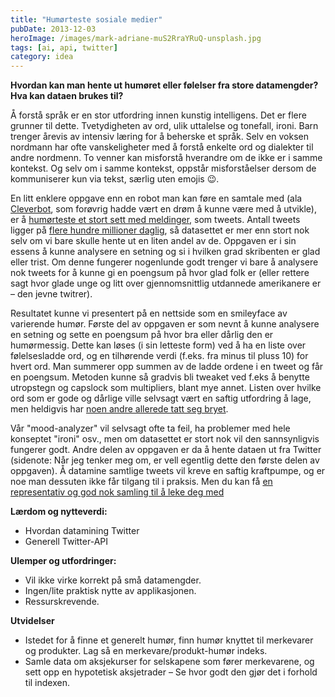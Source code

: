 ```yaml
---
title: "Humørteste sosiale medier"
pubDate: 2013-12-03
heroImage: /images/mark-adriane-muS2RraYRuQ-unsplash.jpg
tags: [ai, api, twitter]
category: idea
---
```


**Hvordan kan man hente ut humøret eller følelser fra store datamengder? Hva kan dataen brukes til?**

Å forstå språk er en stor utfordring innen kunstig intelligens. Det er flere grunner til dette. Tvetydigheten av ord, ulik uttalelse og tonefall, ironi. Barn trenger årevis av intensiv læring for å beherske et språk. Selv en voksen nordmann har ofte vanskeligheter med å forstå enkelte ord og dialekter til andre nordmenn. To venner kan misforstå hverandre om de ikke er i samme kontekst. Og selv om i samme kontekst, oppstår misforståelser dersom de kommuniserer kun via tekst, særlig uten emojis 😉.

En litt enklere oppgave enn en robot man kan føre en samtale med (ala [Cleverbot](http://cleverbot.com/), som forøvrig hadde vært en drøm å kunne være med å utvikle), er å [humørteste et stort sett med meldinger](http://videolectures.net/cvss08_dodds_tecolst/), som tweets. Antall tweets ligger på [flere hundre millioner daglig](https://blog.twitter.com/2011/03/numbers.html), så datasettet er mer enn stort nok selv om vi bare skulle hente ut en liten andel av de. Oppgaven er i sin essens å kunne analysere en setning og si i hvilken grad skribenten er glad eller trist. Om denne fungerer nogenlunde godt trenger vi bare å analysere nok tweets for å kunne gi en poengsum på hvor glad folk er (eller rettere sagt hvor glade unge og litt over gjennomsnittlig utdannede amerikanere er – den jevne twitrer).

Resultatet kunne vi presentert på en nettside som en smileyface av varierende humør. Første del av oppgaven er som nevnt å kunne analysere en setning og sette en poengsum på hvor bra eller dårlig den er humørmessig. Dette kan løses (i sin letteste form) ved å ha en liste over følelsesladde ord, og en tilhørende verdi (f.eks. fra minus til pluss 10) for hvert ord. Man summerer opp summen av de ladde ordene i en tweet og får en poengsum. Metoden kunne så gradvis bli tweaket ved f.eks å benytte utropstegn og capslock som multipliers, blant mye annet. Listen over hvilke ord som er gode og dårlige ville selvsagt vært en saftig utfordring å lage, men heldigvis har [noen andre allerede tatt seg bryet](http://www.uvm.edu/~pdodds/files/papers/others/1999/bradley1999a.pdf).

Vår "mood-analyzer" vil selvsagt ofte ta feil, ha problemer med hele konseptet "ironi" osv., men om datasettet er stort nok vil den sannsynligvis fungerer godt. Andre delen av oppgaven er da å hente dataen ut fra Twitter (sidenote: Når jeg tenker meg om, er vell egentlig dette den første delen av oppgaven). Å datamine samtlige tweets vil kreve en saftig kraftpumpe, og er noe man dessuten ikke får tilgang til i praksis. Men du kan få [en representativ og god nok samling til å leke deg med](https://sites.google.com/site/twitterresearch09/articles/datamining-twitter-part-2-accessing-the-gardenhose)

**Lærdom og nytteverdi:**

- Hvordan datamining Twitter
- Generell Twitter-API

**Ulemper og utfordringer:**

- Vil ikke virke korrekt på små datamengder.
- Ingen/lite praktisk nytte av applikasjonen.
- Ressurskrevende.

**Utvidelser**

- Istedet for å finne et generelt humør, finn humør knyttet til merkevarer og produkter. Lag så en merkevare/produkt-humør indeks.
- Samle data om aksjekurser for selskapene som fører merkevarene, og sett opp en hypotetisk aksjetrader – Se hvor godt den gjør det i forhold til indexen.

